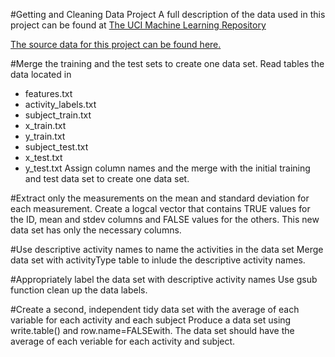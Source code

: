 #Getting and Cleaning Data Project
A full description of the data used in this project can be found at [The UCI Machine Learning Repository](http://archive.ics.uci.edu/ml/datasets/Human+Activity+Recognition+Using+Smartphones)

[The source data for this project can be found here.](https://d396qusza40orc.cloudfront.net/getdata%2Fprojectfiles%2FUCI%20HAR%20Dataset.zip)

#Merge the training and the test sets to create one data set.
Read tables the data located in
- features.txt
- activity_labels.txt
- subject_train.txt
- x_train.txt
- y_train.txt
- subject_test.txt
- x_test.txt
- y_test.txt
Assign column names and the merge with the initial training and test data set to create one data set.

#Extract only the measurements on the mean and standard deviation for each measurement. 
Create a logcal vector that contains TRUE values for the ID, mean and stdev columns and FALSE values for the others.
This new data set has only the necessary columns.

#Use descriptive activity names to name the activities in the data set
Merge data set with activityType table to inlude the descriptive activity names.

#Appropriately label the data set with descriptive activity names
Use gsub function clean up the data labels.

#Create a second, independent tidy data set with the average of each variable for each activity and each subject 
Produce a data set using write.table() and row.name=FALSEwith. The data set should have the average of each veriable for each activity and subject.
